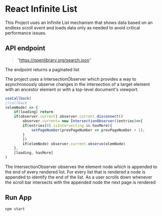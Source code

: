 # React Infinite List

This Project uses an Infinite List mechanism that shows data based on an endless scroll event and loads data only as needed to avoid critical performance issues.

## API endpoint 
>"https://openlibrary.org/search.json"

The endpoint returns a paginated list

The project uses a IntersectionObserver which provides a way to asynchronously observe changes in the intersection of a target element with an ancestor element or with a top-level document's viewport.

```javascript
useCallback(
//callback
(elemNode) => {
    if(loading) return
    if(observer.current) observer.current.disconnect()
        observer.current= new IntersectionObserver((entries)=>{
        if(entries[0].isIntersecting && hasMore){
            setPageNumber(prevPageNumber => prevPageNumber + 1);
        }
        })
        if(elemNode) observer.current.observe(elemNode)
    },
    [loading, hasMore]
)
```
The IntersectionObserver observes the element node which is appended to the end of every rendered list. For every list that is rendered a node is appended to identify the end of the list. As a user scrolls down
whenever the scroll bar intersects with the appended node the next page is rendered

## Run App
```bash
npm start
```